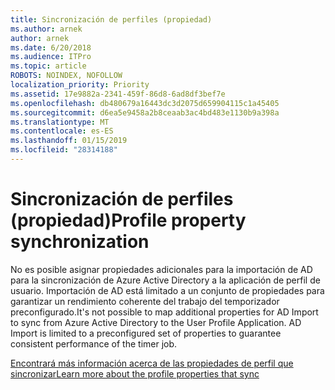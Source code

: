 ```yaml
---
title: Sincronización de perfiles (propiedad)
ms.author: arnek
author: arnek
ms.date: 6/20/2018
ms.audience: ITPro
ms.topic: article
ROBOTS: NOINDEX, NOFOLLOW
localization_priority: Priority
ms.assetid: 17e9882a-2341-459f-86d8-6ad8df3bef7e
ms.openlocfilehash: db480679a16443dc3d2075d659904115c1a45405
ms.sourcegitcommit: d6ea5e9458a2b8ceaab3ac4bd483e1130b9a398a
ms.translationtype: MT
ms.contentlocale: es-ES
ms.lasthandoff: 01/15/2019
ms.locfileid: "28314188"
---
```

# <a name="profile-property-synchronization"></a><span data-ttu-id="00221-102">Sincronización de perfiles (propiedad)</span><span class="sxs-lookup"><span data-stu-id="00221-102">Profile property synchronization</span></span>

<span data-ttu-id="00221-p101">No es posible asignar propiedades adicionales para la importación de AD para la sincronización de Azure Active Directory a la aplicación de perfil de usuario. Importación de AD está limitado a un conjunto de propiedades para garantizar un rendimiento coherente del trabajo del temporizador preconfigurado.</span><span class="sxs-lookup"><span data-stu-id="00221-p101">It's not possible to map additional properties for AD Import to sync from Azure Active Directory to the User Profile Application. AD Import is limited to a preconfigured set of properties to guarantee consistent performance of the timer job.</span></span>
  
[<span data-ttu-id="00221-105">Encontrará más información acerca de las propiedades de perfil que sincronizar</span><span class="sxs-lookup"><span data-stu-id="00221-105">Learn more about the profile properties that sync</span></span>](https://go.microsoft.com/fwlink/?linkid=875671)
  

